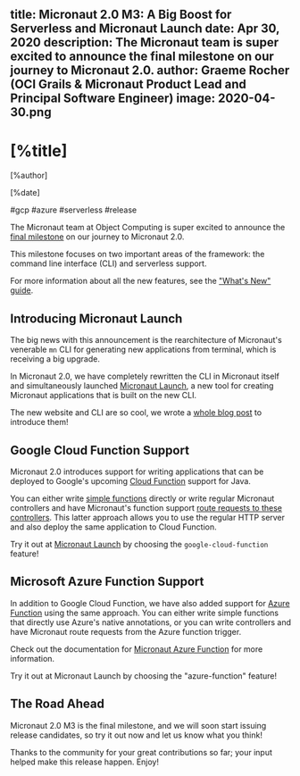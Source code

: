 title: Micronaut 2.0 M3: A Big Boost for Serverless and Micronaut Launch
date: Apr 30, 2020
description: The Micronaut team is super excited to announce the final milestone on our journey to Micronaut 2.0.
author: Graeme Rocher (OCI Grails & Micronaut Product Lead and Principal Software Engineer)
image: 2020-04-30.png
---

# [%title]

[%author]

[%date] 

#gcp #azure #serverless #release

The Micronaut team at Object Computing is super excited to announce the [final milestone](https://github.com/micronaut-projects/micronaut-core/releases/tag/v2.0.0.M2) on our journey to Micronaut 2.0.

This milestone focuses on two important areas of the framework: the command line interface (CLI) and serverless support.

For more information about all the new features, see the ["What's New" guide](https://docs.micronaut.io/2.0.0.M3/guide/index.html#whatsNew).

## Introducing Micronaut Launch

The big news with this announcement is the rearchitecture of Micronaut's venerable `mn` CLI for generating new applications from terminal, which is receiving a big upgrade.

In Micronaut 2.0, we have completely rewritten the CLI in Micronaut itself and simultaneously launched [Micronaut Launch](https://micronaut.io/launch/), a new tool for creating Micronaut applications that is built on the new CLI.

The new website and CLI are so cool, we wrote a [whole blog post](/blog/2020-04-30-introducing-micronaut-launch.html) to introduce them!

## Google Cloud Function Support

Micronaut 2.0 introduces support for writing applications that can be deployed to Google's upcoming [Cloud Function](https://cloud.google.com/functions) support for Java.

You can either write [simple functions](https://micronaut-projects.github.io/micronaut-gcp/2.0.x/guide/#simpleFunctions) directly or write regular Micronaut controllers and have Micronaut's function support [route requests to these controllers](https://micronaut-projects.github.io/micronaut-gcp/2.0.x/guide/#httpFunctions). This latter approach allows you to use the regular HTTP server and also deploy the same application to Cloud Function.

Try it out at [Micronaut Launch](https://micronaut.io/launch/) by choosing the `google-cloud-function` feature!

## Microsoft Azure Function Support

In addition to Google Cloud Function, we have also added support for [Azure Function](https://azure.microsoft.com/en-us/services/functions/) using the same approach. You can either write simple functions that directly use Azure's native annotations, or you can write controllers and have Micronaut route requests from the Azure function trigger.

Check out the documentation for [Micronaut Azure Function](https://micronaut-projects.github.io/micronaut-azure/1.0.x/guide/#azureFunction) for more information.

Try it out at Micronaut Launch by choosing the "azure-function" feature!

## The Road Ahead

Micronaut 2.0 M3 is the final milestone, and we will soon start issuing release candidates, so try it out now and let us know what you think!

Thanks to the community for your great contributions so far; your input helped make this release happen. Enjoy!
